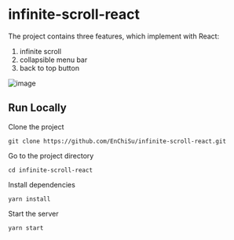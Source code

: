 # infinite-scroll-react
The project contains three features, which implement with React:
1. infinite scroll
2. collapsible menu bar
3. back to top button


![image](https://github.com/EnChiSu/infinite-scroll-react/blob/main/Demo.gif)


## Run Locally
Clone the project
```
git clone https://github.com/EnChiSu/infinite-scroll-react.git
```

Go to the project directory
```
cd infinite-scroll-react
```

Install dependencies
```
yarn install
```

Start the server
```
yarn start
```
